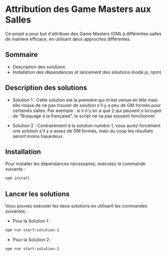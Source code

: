 # Attribution des Game Masters aux Salles

Ce projet a pour but d'attribuer des Game Masters (GM) à différentes salles de manière efficace, en utilisant deux approches différentes.

## Sommaire

- Description des solutions
- Installation des dépendances et lancement des solutions (node.js, npm)

## Description des solutions

- Solution 1 : Cette solution est la première qui m'est venue en tête mais elle risque de ne pas trouver de solution s'il y a peu de GM formés pour certaines salles. Par exemple : si il n'y en a que 2 qui peuvent s'occuper de "Braquage à la française", le script ne va pas souvent fonctionner.

- Solution 2 : Contrairement à la solution numéro 1, vous aurez forcément une solution s'il y a assez de GM formés, mais du coup les résultats seront moins hasardeux.

## Installation

Pour installer les dépendances nécessaires, exécutez la commande suivante :

```bash
npm install
```

## Lancer les solutions

Vous pouvez exécuter les deux solutions en utilisant les commandes suivantes :

- Pour la Solution 1 :

```bash
npm run start:solution-1
```

- Pour la Solution 2 :

```bash
npm run start:solution-2
```
